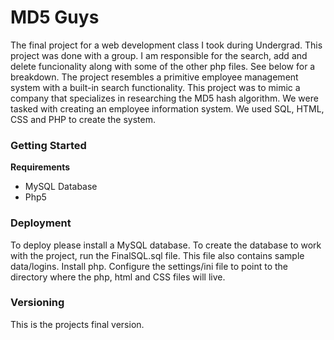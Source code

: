 # MD5 Guys

The final project for a web development class I took during Undergrad. This project was done with a group. I am responsible for the search, add and delete funcionality along with some of the other php files. See below for a breakdown. 
The project resembles a primitive employee management system with a built-in search functionality. This project was to mimic a company that specializes in researching the MD5 hash algorithm. We were tasked with creating an employee information system. We used SQL, HTML, CSS and PHP to create the system.

### Getting Started
**Requirements**
- MySQL Database
- Php5 

### Deployment
To deploy please install a MySQL database. To create the database to work with the project, run the FinalSQL.sql file. This file also contains sample data/logins. 
Install php. Configure the settings/ini file to point to the directory where the php, html and CSS files will live. 

### Versioning
This is the projects final version. 


